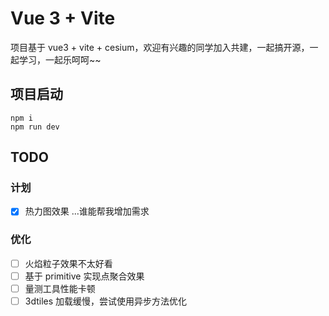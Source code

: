 # Vue 3 + Vite

项目基于 vue3 + vite + cesium，欢迎有兴趣的同学加入共建，一起搞开源，一起学习，一起乐呵呵~~

## 项目启动

```
npm i
npm run dev
```

## TODO

### 计划

- [x] 热力图效果
      ...谁能帮我增加需求

### 优化

- [ ] 火焰粒子效果不太好看
- [ ] 基于 primitive 实现点聚合效果
- [ ] 量测工具性能卡顿
- [ ] 3dtiles 加载缓慢，尝试使用异步方法优化
